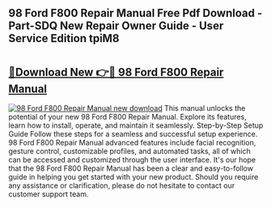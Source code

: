 ## 98 Ford F800 Repair Manual Free Pdf Download - Part-SDQ New Repair Owner Guide - User Service Edition tpiM8

# <h2><a href="http://bc47198.oget.top/?id=98+Ford+F800+Repair+Manual">🔗Download New 👉🔴 98 Ford F800 Repair Manual</a></h2>

[![98 Ford F800 Repair Manual new download](https://i.imgur.com/5g1atiW.png)](http://bc47198.oget.top/?id=98+Ford+F800+Repair+Manual)
This manual unlocks the potential of your new 98 Ford F800 Repair Manual. Explore its features, learn how to install, operate, and maintain it seamlessly. Step-by-Step Setup Guide Follow these steps for a seamless and successful setup experience. 98 Ford F800 Repair Manual advanced features include facial recognition, gesture control, customizable profiles, and automated tasks, all of which can be accessed and customized through the user interface. It's our hope that the 98 Ford F800 Repair Manual has been a clear and easy-to-follow guide in helping you get started with your new product. Should you require any assistance or clarification, please do not hesitate to contact our customer support team.

